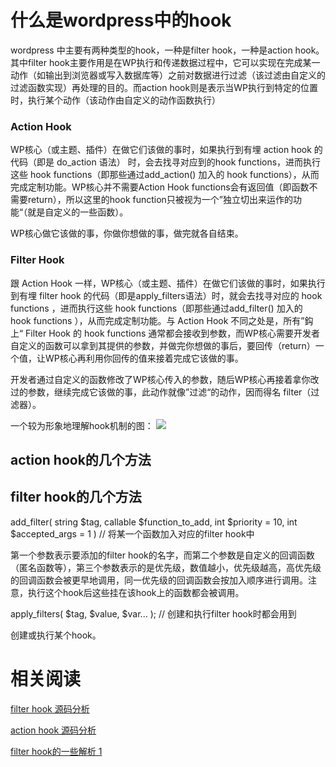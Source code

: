 # 什么是wordpress中的hook

wordpress 中主要有两种类型的hook，一种是filter hook，一种是action hook。其中filter hook主要作用是在WP执行和传递数据过程中，它可以实现在完成某一动作（如输出到浏览器或写入数据库等）之前对数据进行过滤（该过滤由自定义的过滤函数实现）再处理的目的。而action hook则是表示当WP执行到特定的位置时，执行某个动作（该动作由自定义的动作函数执行）

### Action Hook
WP核心（或主题、插件）在做它们该做的事时，如果执行到有埋 action hook 的代码（即是 do_action 语法） 时，会去找寻对应到的hook functions，进而执行这些 hook functions（即那些通过add_action() 加入的 hook functions），从而完成定制功能。WP核心并不需要Action Hook functions会有返回值（即函数不需要return），所以这里的hook function只被视为一个”独立切出来运作的功能“（就是自定义的一些函数）。

WP核心做它该做的事，你做你想做的事，做完就各自结束。

### Filter Hook
跟 Action Hook 一样，WP核心（或主题、插件）在做它们该做的事时，如果执行到有埋 filter hook 的代码（即是apply_filters语法）时，就会去找寻对应的 hook functions ，进而执行这些 hook functions（即那些通过add_filter() 加入的 hook functions ），从而完成定制功能。与 Action Hook 不同之处是，所有”鈎上“ Filter Hook 的 hook functions 通常都会接收到参数，而WP核心需要开发者自定义的函数可以拿到其提供的参数，并做完你想做的事后，要回传（return）一个值，让WP核心再利用你回传的值来接着完成它该做的事。

开发者通过自定义的函数修改了WP核心传入的参数，随后WP核心再接着拿你改过的参数，继续完成它该做的事，此动作就像”过滤“的动作，因而得名 filter（过滤器）。

一个较为形象地理解hook机制的图：
![](https://github.com/undersunshine/MyArticle/blob/master/WordPress/images/wpdaxue.com-201303508.png)

## action hook的几个方法


## filter hook的几个方法

add_filter( string $tag, callable $function_to_add, int $priority = 10, int $accepted_args = 1 ) // 将某一个函数加入对应的filter hook中

第一个参数表示要添加的filter hook的名字，而第二个参数是自定义的回调函数（匿名函数等），第三个参数表示的是优先级，数值越小，优先级越高，高优先级的回调函数会被更早地调用，同一优先级的回调函数会按加入顺序进行调用。注意，执行这个hook后这些挂在该hook上的函数都会被调用。

apply_filters( $tag, $value, $var... ); // 创建和执行filter hook时都会用到

创建或执行某个hook。









# 相关阅读
[filter hook 源码分析](http://www.ecdoer.com/post/wordpress-filter.html)

[action hook 源码分析](http://www.ecdoer.com/post/wordpress-action.html)

[filter hook的一些解析 1](https://blog.csdn.net/meegomeego/article/details/38536085)





